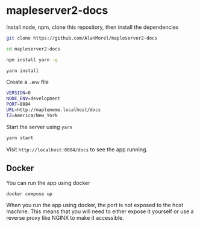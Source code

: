 # mapleserver2-docs

Install node, npm, clone this repository, then install the dependencies

```sh
git clone https://github.com/AlanMorel/mapleserver2-docs
```

```sh
cd mapleserver2-docs
```

```sh
npm install yarn -g
```

```sh
yarn install
```

Create a `.env` file

```sh
VERSION=0
NODE_ENV=development
PORT=8084
URL=http://maplememe.localhost/docs
TZ=America/New_York
```

Start the server using `yarn`

```sh
yarn start
```

Visit `http://localhost:8084/docs` to see the app running.

## Docker

You can run the app using docker

```sh
docker compose up
```

When you run the app using docker, the port is not exposed to the host machine. This means that you will need to either expose it yourself or use a reverse proxy like NGINX to make it accessible.
